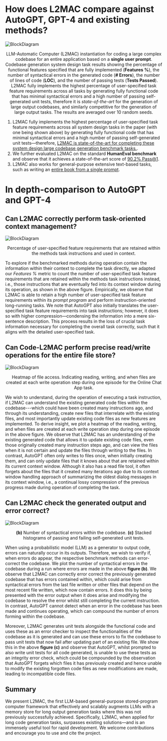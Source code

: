 # How does L2MAC compare against AutoGPT, GPT-4 and existing methods?

![BlockDiagram](/images/comparison.png)
<p align="center">LLM-Automatic Computer (L2MAC) instantiation for coding a large complex codebase for an entire application based on a <b>single user prompt</b>. Codebase generation system design task results showing the percentage of functional features specified that are fully implemented (<b>Features %</b>), the number of syntactical errors in the generated code (<b># Errors</b>), the number of lines of code (<b>LOC</b>), and the number of passing tests (<b>Tests Passed</b>). L2MAC fully implements the highest percentage of user-specified task feature requirements across all tasks by generating fully functional code that has minimal syntactical errors and a high number of passing self-generated unit tests, therefore it is <i>state-of-the-art</i> for the generation of large output codebases, and similarly competitive for the generation of large output tasks. The results are averaged over 10 random seeds.</p>

1. L2MAC fully implements the highest percentage of user-specified task feature requirements across all system design tasks in the paper (with one being shown above) by generating fully functional code that has minimal syntactical errors and a high number of passing self-generated unit tests—therefore, [L2MAC is state-of-the-art for completing these system design large codebase generation benchmark tasks.](https://openreview.net/pdf?id=EhrzQwsV4K).
2. We further evaluated L2MAC on the standard **HumanEval benchmark** and observe that it achieves a state-of-the-art score of [90.2% Pass@1](https://paperswithcode.com/sota/code-generation-on-humaneval).
3. L2MAC also works for general-purpose extensive text-based tasks, such as writing an [entire book from a single prompt](https://samholt.github.io/L2MAC/guide/use_cases/gallery.html#entire-book-italian-pasta-recipe-book).

# In depth-comparison to AutoGPT and GPT-4

## Can L2MAC correctly perform task-oriented context management?

![BlockDiagram](/images/insight_feature_req.png)
<p align="center">Percentage of user-specified feature requirements that are retained within the methods task instructions and used in context.</p>

To explore if the benchmarked methods during operation contain the information within their context to complete the task directly, we adapted our *Features %* metric to count the number of user-specified task feature requirements that are retained within the methods task instructions instead, i.e., those instructions that are eventually fed into its context window during its operation, as shown in the above figure.
Empirically, we observe that L2MAC is able to retain a high number of user-specified task feature requirements within its *prompt program* and perform instruction-oriented long-running tasks.
We note that AutoGPT also initially translates the user-specified task feature requirements into task instructions; however, it does so with higher compression—condensing the information into a mere six-sentence description. This process results in the loss of crucial task information necessary for completing the overall task correctly, such that it aligns with the detailed user-specified task.


## Can Code-L2MAC perform precise read/write operations for the entire file store?

![BlockDiagram](/images/memory_access.png)
<p align="center">Heatmap of file access. Indicating reading, writing, and when files are created at each write operation step during one episode for the Online Chat App task.</p>

We wish to understand, during the operation of executing a task instruction, if L2MAC can understand the existing generated code files within the codebase---which could have been created many instructions ago, and through its understanding, create new files that interrelate with the existing files, and most importantly update existing code files as new features are implemented.
To derive insight, we plot a heatmap of the reading, writing, and when files are created at each write operation step during one episode in the above figure.
We observe that L2MAC has an understanding of the existing generated code that allows it to update existing code files, even those originally created many instruction steps ago, and can view the files when it is not certain and update the files through writing to the files.
In contrast, AutoGPT often only writes to files once, when initially creating them, and can only update files that it knows about that are retained within its current context window. Although it also has a read file tool, it often forgets about the files that it created many iterations ago due to its context window handling approach of summarizing the oldest dialog messages in its context window, i.e., a continual lossy compression of the previous progress made during operation of completing the task.

## Can L2MAC check the generated output and error correct?

![BlockDiagram](/images/errors.png)
<p align="center"><b>(b)</b> Number of syntactical errors within the codebase. <b>(c)</b> Stacked histograms of passing and failing self-generated unit tests.</p>

When using a probabilistic model (LLM) as a generator to output code, errors can naturally occur in its outputs. Therefore, we wish to verify if, when errors do appear, the respective benchmark methods can error-correct the codebase. We plot the number of syntactical errors in the codebase during a run where errors are made in the above **figure (b)**. We observe that L2MAC can correctly error correct the previously generated codebase that has errors contained within, which could arise from syntactical errors from the last file written or other files that depend on the most recent file written, which now contain errors.
It does this by being presented with the error output when it does arise and modifying the codebase to resolve the error whilst still completing the current instruction.
In contrast, AutoGPT cannot detect when an error in the codebase has been made and continues operating, which can compound the number of errors forming within the codebase.

Moreover, L2MAC generates unit tests alongside the functional code and uses these as an error checker to inspect the functionalities of the codebase as it is generated and can use these errors to fix the codebase to pass unit tests that now fail after updating part of an existing file. We show this in the above **figure (c)** and observe that AutoGPT, whilst prompted to also write unit tests for all code generated, is unable to use these tests as an integrity error check, which could be compounded by the observation that AutoGPT forgets which files it has previously created and hence unable to modify the existing forgotten code files as new modifications are made, leading to incompatible code files.

## Summary

We present L2MAC, the first LLM-based general-purpose stored-program computer framework that effectively and scalably augments LLMs with a memory store for long output generation tasks where this was not previously successfully achieved. Specifically, L2MAC, when applied for long code generation tasks, surpasses existing solutions—and is an immensely useful tool for rapid development. We welcome contributions and encourage you to use and cite the project.